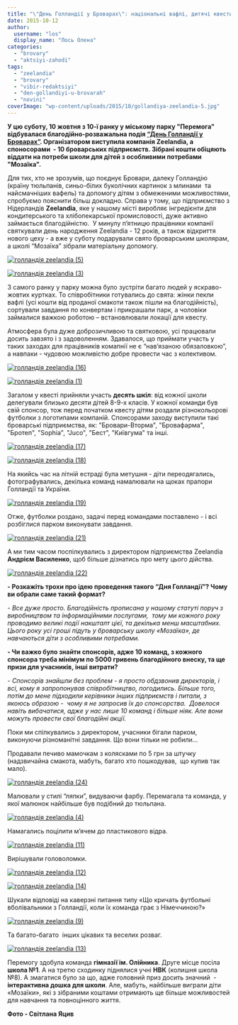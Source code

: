 ```yaml
---
title: "\"День Голландії у Броварах\": національні вафлі, дитячі квести та благодійність - ФОТО"
date: 2015-10-12
author: 
  username: "los"
  display_name: "Лось Олена"
categories: 
  - "brovary"
  - "aktsiyi-zahodi"
tags: 
  - "zeelandia"
  - "brovary"
  - "vibir-redaktsiyi"
  - "den-gollandiyi-u-brovarah"
  - "novini"
coverImage: "wp-content/uploads/2015/10/gollandiya-zeelandia-5.jpg"
---
```


**У цю суботу, 10 жовтня з 10-ї ранку у міському парку "Перемога" відбувалася благодійно-розважальна подія [“День Голландії у Броварах”](https://mpz.brovary.org/anons-10-zhovtnya-den-golandiyi-u-brovarah/). Організатором виступила компанія Zeelandia, а споносорами  - 10 броварських підприємств. Зібрані кошти обіцяють віддати на потреби школи для дітей з особливими потребами "Мозаїка".**

Для тих, хто не зрозумів, що поєднує Бровари, далеку Голландію (країну тюльпанів, синьо-білих буколічних картинок з млинами  та найсмачніших вафель) та допомогу дітям з обмеженими можливостями, спробуємо пояснити більш докладно. Справа у тому, що підприємство з Нідерландів **Zeelandia**, яке у нашому місті виробляє інгредієнти для кондитерського та хлібопекарської промисловості, дуже активно займається благодійністю.  У минулу п’ятницю працівники компанії святкували день народження Zeelandia - 12 років, а також відкриття нового цеху - а вже у суботу подарували свято броварським школярам, а школі “Мозаїка” зібрали матеріальну допомогу.

[![голландія zeelandia (5)](https://mpz.brovary.org/wp-content/uploads/2015/10/gollandiya-zeelandia-5.jpg)](https://mpz.brovary.org/wp-content/uploads/2015/10/gollandiya-zeelandia-5.jpg)

[![голландія zeelandia (3)](https://mpz.brovary.org/wp-content/uploads/2015/10/gollandiya-zeelandia-3.jpg)](https://mpz.brovary.org/wp-content/uploads/2015/10/gollandiya-zeelandia-3.jpg)

З самого ранку у парку можна було зустріти багато людей у яскраво-жовтих куртках. То співробітники готувались до свята: жінки пекли вафлі (усі кошти від проданої смакоти також пішли на благодійність), сортували завдання по конвертам і прикрашали парк, а чоловіки займалися важкою роботою – встановлювали локації для квесту.

Атмосфера була дуже доброзичливою та святковою, усі працювали досить завзято і з задоволенням. Здавалося, що приймати участь у таких заходах для працівників комапнії не є “нав’язаною обязаловкою”, а навпаки - чудовою можливістю добре провести час з колективом.

[![голландія zeelandia (16)](https://mpz.brovary.org/wp-content/uploads/2015/10/gollandiya-zeelandia-16.jpg)](https://mpz.brovary.org/wp-content/uploads/2015/10/gollandiya-zeelandia-16.jpg)

[![голландія zeelandia (1)](https://mpz.brovary.org/wp-content/uploads/2015/10/gollandiya-zeelandia-1.jpg)](https://mpz.brovary.org/wp-content/uploads/2015/10/gollandiya-zeelandia-1.jpg)

Загалом у квесті прийняли участь **десять шкіл**: від кожної школи делегували близько десяти дітей 8-9-х класів. У кожної команди був свій спонсор, тож перед початком квесту дітям роздали різнокольорові футболки з логотипами компаній. Спонсорами заходу виступили такі броварські підприємства, як: "Бровари-Вторма", "Бровафарма", "Бротеп", "Sophia", "Juco", "Бест", "Київгума" та інші.

[![голландія zeelandia (17)](https://mpz.brovary.org/wp-content/uploads/2015/10/gollandiya-zeelandia-17.jpg)](https://mpz.brovary.org/wp-content/uploads/2015/10/gollandiya-zeelandia-17.jpg)

[![голландія zeelandia (18)](https://mpz.brovary.org/wp-content/uploads/2015/10/gollandiya-zeelandia-18.jpg)](https://mpz.brovary.org/wp-content/uploads/2015/10/gollandiya-zeelandia-18.jpg)

На якийсь час на літній естраді була метушня - діти переодягались, фотографувались, декілька команд намалювали на щоках прапори Голландії та України.

[![голландія zeelandia (19)](https://mpz.brovary.org/wp-content/uploads/2015/10/gollandiya-zeelandia-19.jpg)](https://mpz.brovary.org/wp-content/uploads/2015/10/gollandiya-zeelandia-19.jpg)

Отже, футболки роздано, задачі перед командами поставлено - і всі розбіглися парком виконувати завдання.

[![голландія zeelandia (21)](https://mpz.brovary.org/wp-content/uploads/2015/10/gollandiya-zeelandia-21.jpg)](https://mpz.brovary.org/wp-content/uploads/2015/10/gollandiya-zeelandia-21.jpg)

А ми тим часом поспілкувались з директором підприємства Zeelandia **Андрієм Василенко**, щоб більше дізнатись про мету цього дійства.

[![голландія zeelandia (22)](https://mpz.brovary.org/wp-content/uploads/2015/10/gollandiya-zeelandia-22.jpg)](https://mpz.brovary.org/wp-content/uploads/2015/10/gollandiya-zeelandia-22.jpg)

**\- Розкажіть трохи про ідею проведення такого “Дня Голландії”? Чому ви обрали саме такий формат?**

_\- Все дуже просто. Благодійність прописана у нашому статуті поруч з виробництвом та інформаційними послугами,  тому ми кожного року проводимо великі події накшталт цієї, та декілька менш масштабних. Цього року усі гроші підуть у броварську школу «Мозаїка», де навчаються діти з особливими потребами._

**\- Чи важко було знайти спонсорів, адже 10 команд, з кожного спонсора треба мінімум по 5000 гривень благодійного внеску, та ще призи для учасників, інші витрати?**

_\- Спонсорів знайшли без проблем - я просто обдзвонив директорів, і всі, кому я запропонував співробітництво, погодились. Більше того, потім до мене підходили керівники інших підприємств і питали, з якоюсь образою -  чому я не запросив їх до спонсорства.  Довелося навіть вибачатися, адже у нас лише 10 команд і більше ніяк. Але вони можуть провести свої благодійні акції._

Поки ми спілкувались з директором, учасники бігали парком, виконуючи різноманітні завдання. Що вони тільки не робили...

Продавали печиво мамочкам з колясками по 5 грн за штучку (надзвичайна смакота, мабуть, багато хто пошкодував,  що купив так мало).

[![голландія zeelandia (24)](https://mpz.brovary.org/wp-content/uploads/2015/10/gollandiya-zeelandia-24.jpg)](https://mpz.brovary.org/wp-content/uploads/2015/10/gollandiya-zeelandia-24.jpg)

Малювали у стилі “ляпки”, видуваючи фарбу. Перемагала та команда, у якої малюнок найбільше був подібний до тюльпана.

[![голландія zeelandia (4)](https://mpz.brovary.org/wp-content/uploads/2015/10/gollandiya-zeelandia-4.jpg)](https://mpz.brovary.org/wp-content/uploads/2015/10/gollandiya-zeelandia-4.jpg)

Намагались поцілити м’ячем до пластикового відра.

[![голландія zeelandia (11)](https://mpz.brovary.org/wp-content/uploads/2015/10/gollandiya-zeelandia-11.jpg)](https://mpz.brovary.org/wp-content/uploads/2015/10/gollandiya-zeelandia-11.jpg)

Вирішували головоломки.

[![голландія zeelandia (12)](https://mpz.brovary.org/wp-content/uploads/2015/10/gollandiya-zeelandia-12.jpg)](https://mpz.brovary.org/wp-content/uploads/2015/10/gollandiya-zeelandia-12.jpg)

[![голландія zeelandia (14)](https://mpz.brovary.org/wp-content/uploads/2015/10/gollandiya-zeelandia-14.jpg)](https://mpz.brovary.org/wp-content/uploads/2015/10/gollandiya-zeelandia-14.jpg)

Шукали відповіді на каверзні питання типу «Що кричать футбольні вболівальники з Голландії, коли їх команда грає з Німеччиною?»

[![голландія zeelandia (9)](https://mpz.brovary.org/wp-content/uploads/2015/10/gollandiya-zeelandia-9.jpg)](https://mpz.brovary.org/wp-content/uploads/2015/10/gollandiya-zeelandia-9.jpg)

Та багато-багато  інших цікавих та веселих розваг.

[![голландія zeelandia (13)](https://mpz.brovary.org/wp-content/uploads/2015/10/gollandiya-zeelandia-13.jpg)](https://mpz.brovary.org/wp-content/uploads/2015/10/gollandiya-zeelandia-13.jpg)

Перемогу здобула команда **гімназії ім. Олійника**. Друге місце посіла **школа №1**. А на третю сходинку піднялися учні **НВК** (колишня школа №8). А змагатися було за що, адже головний приз досить значний  - **інтерактивна дошка для школи**. Але, мабуть, найбільше виграли діти «Мозаїки», які з зібраними коштами отримають ще більше можливостей для навчання та повноцінного життя.

**Фото - Світлана Яцив**
